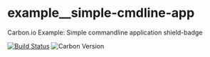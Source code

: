# example__simple-cmdline-app
Carbon.io Example: Simple commandline application
shield-badge

[![Build Status](https://img.shields.io/travis/carbon-io-examples/master/example__simple-cmdline-app.svg?style=flat-square)](https://travis-ci.org/carbon-io-examples/example__simple-cmdline-app) ![Carbon Version](https://img.shields.io/badge/carbon--io-0.7-blue.svg?style=flat-square)

